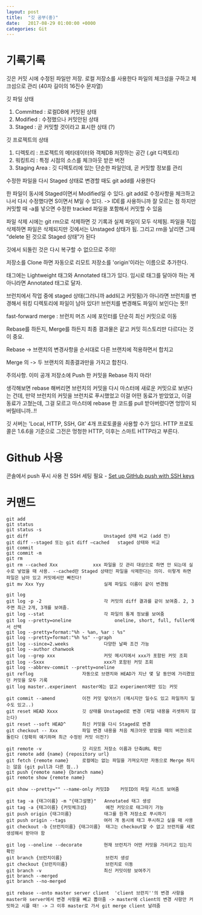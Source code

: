 ```yaml
---
layout: post
title:  "깃 공부(중)"
date:   2017-08-29 01:00:00 +0000
categories: Git
---
```


# 기록기록

깃은 커밋 시에 수정된 파일만 저장.
로컬 저장소를 사용한다
파일의 체크섬을 구하고 체크섬으로 관리 (40자 길이의 16진수 문자열)

깃 파일 상태

1. Committed : 로컬DB에 커밋된 상태
2. Modified : 수정했으나 커밋안된 상태
3. Staged : 곧 커밋할 것이라고 표시한 상태 (?)

깃 프로젝트의 상태

1. 디렉토리 : 프로젝트의 메타데이터와 객체DB 저장하는 공간 (.git 디렉토리)
2. 워킹트리 : 특정 시점의 소스를 체크아웃 받은 버전
3. Staging Area : 깃 디렉토리에 있는 단순한 파일인데, 곧 커밋할 정보를 관리

수정한 파일을 다시 Staged 상태로 변경할 때도 git add를 사용한다

한 파일이 동시에 Staged이면서 Modified일 수 있다.
git add로 수정사항을 체크하고 나서 다시 수정했다면 S이면서 M일 수 있다. -> IDE를 사용하니까 잘 모르는 점
하지만 커밋할 때 -a를 넣으면 수정한 tracked 파일을 포함해서 커밋할 수 있음

파일 삭제 시에는 git rm으로 삭제하면 깃 기록과 실제 파일이 모두 삭제됨.
파일을 직접 삭제하면 파일은 삭제되지만 깃에서는 Unstaged 상태가 됨.
그리고 rm을 날리면 그때 “delete 된 것으로 Staged 상태”가 된다

깃에서 되돌린 것은 다시 복구할 수 없으므로 주의!

저장소를 Clone 하면 자동으로 리모트 저장소를 'origin'이라는 이름으로 추가한다.

태그에는 Lightweight 태그와 Annotated 태그가 있다. 임시로 태그를 달아야 하는 게 아니라면 Annotated 태그로 달자.

브런치에서 작업 중에 staged 상태(그러니까 add되고 커밋됨)가 아니라면 브런치를 변경해서 워킹 디렉토리에 파일이 남아 있다!! 브런치를 변경해도 파일이 보인다는 뜻!!

fast-forward merge : 브런치 머즈 시에 포인터를 단순히 최신 커밋으로 이동

Rebase를 하든지, Merge를 하든지 최종 결과물은 같고 커밋 히스토리만 다르다는 것이 중요.

Rebase -> 브랜치의 변경사항을 순서대로 다른 브랜치에 적용하면서 합치고

Merge 의 -> 두 브랜치의 최종결과만을 가지고 합친다.

주의사항. 이미 공개 저장소에 Push 한 커밋을 Rebase 하지 마라!

생각해보면 rebase 해버리면 브런치의 커밋을 다시 마스터에 새로운 커밋으로 보낸다는 건데, 만약 브런치의 커밋을 브런치로 푸시했었고 이걸 어떤 동료가 받았었고, 이걸 동료가 고쳤는데, 그걸 모르고 마스터에 rebase 한 코드를 pull 받아버렸다면 엉망이 되버릴테니까..!!

깃 서버는 'Local, HTTP, SSH, Git' 4개 프로토콜을 사용할 수가 있다.
HTTP 프로토콜은 1.6.6을 기준으로 그전은 멍청한 HTTP, 이후는 스마트 HTTP라고 부른다.

# Github 사용

콘솔에서 push 푸시 사용 전 SSH 세팅 필요 - [Set up GitHub push with SSH keys](https://gist.github.com/developius/c81f021eb5c5916013dc)

# 커맨드

```
git add
git status
git status -s
git diff 							Unstaged 상태 비교 (add 전)
git diff --staged 또는 git diff —cached 	staged 상태와 비교
git commit
git commit -m
git rm
git rm --cached Xxx				xxx 파일을 깃 관리 대상으로 하면 안 되는데 실수로 넣었을 때 사용. --cached란 Staged 상태인 파일을 삭제한다는 의미. 이렇게 하면 파일은 남아 있고 커밋에서만 빠진다!
git mv Xxx Yyy						실제 파일도 이름이 같이 변경됨

git log
git log -p -2						각 커밋의 diff 결과를 같이 보여줌. 2, 3 주면 최근 2개, 3개를 보여줌.
git log --stat						각 파일의 통계 정보를 보여줌
git log --pretty=oneline				oneline, short, full, fuller에서 선택
git log --pretty=format:"%h - %an, %ar : %s"
git log --pretty=format:"%h %s" --graph
git log --since=2.weeks				다양한 날짜 조건 가능
git log --author chanwook
git log --grep xxx					커밋 메시지에서 xxx가 포함된 커밋 조회
git log --Sxxx						xxx가 포함된 커밋 조회
git log --abbrev-commit --pretty=oneline
git reflog                  자동으로 브랜치와 HEAD가 지난 몇 달 동안에 가리켰었던 커밋을 모두 기록
git log master..experiment  master에는 없고 experiment에만 있는 커밋

git commit --amend          이전 커밋 덮어쓰기 (메시지만 일수도 있고 파일까지 일 수도 있고..)
git reset HEAD Xxxx         깃 상태를 Unstaged로 변경 (파일 내용을 리셋하지 않는다)
git reset --soft HEAD^      최신 커밋을 다시 Staged로 변경
git checkout -- Xxx         파일 변경 내용을 처음 체크아웃 받았을 때의 버전으로 돌린다 (정확히 얘기하며 최근 수정된 커밋 이전?)

git remote -v               깃 리모트 저장소 이름과 단축URL 확인
git remote add {name} {repository url}
git fetch {remote name}     로컬에는 없는 파일을 가져오지만 자동으로 Merge 하지는 않음 (git pull과 다른 점..)
git push {remote name} {branch name}
git remote show {remote name}

git show --pretty="" --name-only 커밋ID    커밋ID의 파일 리스트 보여줌

git tag -a {태그이름} -m "{태그설명}"   Annotated 태그 생성
git tag -a {태그이름} {커밋체크섬}       예전 커밋으로 태그따기 가능
git push origin {태그이름}            태그를 원격 저장소로 푸시하기
git push origin --tags              여러 개 동시에 태그 푸시하고 싶을 때 사용
git checkout -b {브런치이름} {태그이름}  태그는 checkout할 수 없고 브런치를 새로 생성해서 받아야 함

git log --oneline --decorate        현재 브런치가 어떤 커밋을 가리키고 있는지 확인
git branch {브런치이름}                브런치 생성
git checkout {브런치이름}              브런치로 이동
git branch -v                       최신 커밋이랑 보여주기
git branch --merged
git branch --no-merged

git rebase --onto master server client  'client 브런치''의 변경 사항을 master와 server에서 변경 사항을 빼고 뽑아줌 -> master에 client의 변경 사항만 커밋하고 시플 때! -> 그 이후 master로 가서 git merge client 날려줌
```
